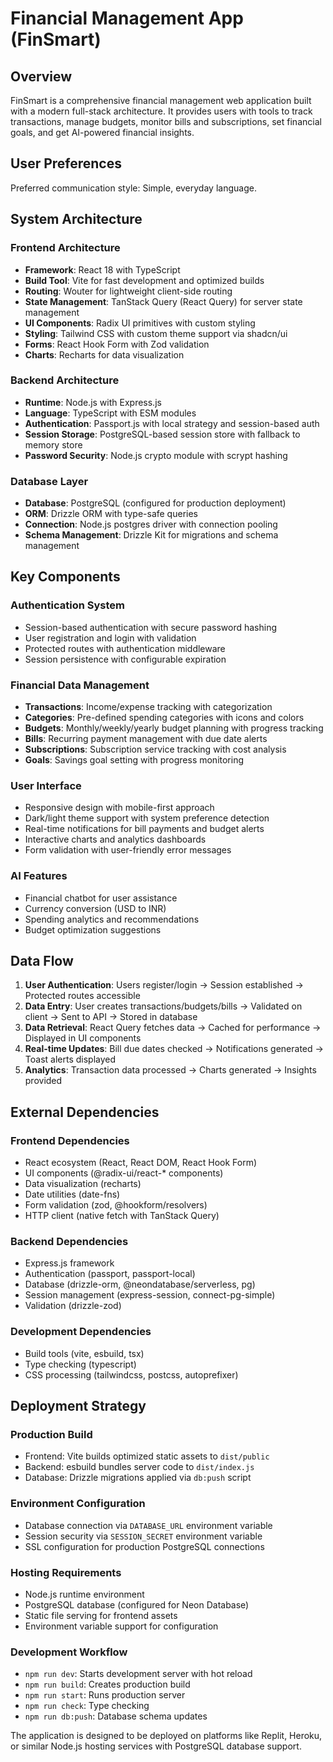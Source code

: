 # Financial Management App (FinSmart)

## Overview

FinSmart is a comprehensive financial management web application built with a modern full-stack architecture. It provides users with tools to track transactions, manage budgets, monitor bills and subscriptions, set financial goals, and get AI-powered financial insights.

## User Preferences

Preferred communication style: Simple, everyday language.

## System Architecture

### Frontend Architecture
- **Framework**: React 18 with TypeScript
- **Build Tool**: Vite for fast development and optimized builds
- **Routing**: Wouter for lightweight client-side routing
- **State Management**: TanStack Query (React Query) for server state management
- **UI Components**: Radix UI primitives with custom styling
- **Styling**: Tailwind CSS with custom theme support via shadcn/ui
- **Forms**: React Hook Form with Zod validation
- **Charts**: Recharts for data visualization

### Backend Architecture
- **Runtime**: Node.js with Express.js
- **Language**: TypeScript with ESM modules
- **Authentication**: Passport.js with local strategy and session-based auth
- **Session Storage**: PostgreSQL-based session store with fallback to memory store
- **Password Security**: Node.js crypto module with scrypt hashing

### Database Layer
- **Database**: PostgreSQL (configured for production deployment)
- **ORM**: Drizzle ORM with type-safe queries
- **Connection**: Node.js postgres driver with connection pooling
- **Schema Management**: Drizzle Kit for migrations and schema management

## Key Components

### Authentication System
- Session-based authentication with secure password hashing
- User registration and login with validation
- Protected routes with authentication middleware
- Session persistence with configurable expiration

### Financial Data Management
- **Transactions**: Income/expense tracking with categorization
- **Categories**: Pre-defined spending categories with icons and colors
- **Budgets**: Monthly/weekly/yearly budget planning with progress tracking
- **Bills**: Recurring payment management with due date alerts
- **Subscriptions**: Subscription service tracking with cost analysis
- **Goals**: Savings goal setting with progress monitoring

### User Interface
- Responsive design with mobile-first approach
- Dark/light theme support with system preference detection
- Real-time notifications for bill payments and budget alerts
- Interactive charts and analytics dashboards
- Form validation with user-friendly error messages

### AI Features
- Financial chatbot for user assistance
- Currency conversion (USD to INR)
- Spending analytics and recommendations
- Budget optimization suggestions

## Data Flow

1. **User Authentication**: Users register/login → Session established → Protected routes accessible
2. **Data Entry**: User creates transactions/budgets/bills → Validated on client → Sent to API → Stored in database
3. **Data Retrieval**: React Query fetches data → Cached for performance → Displayed in UI components
4. **Real-time Updates**: Bill due dates checked → Notifications generated → Toast alerts displayed
5. **Analytics**: Transaction data processed → Charts generated → Insights provided

## External Dependencies

### Frontend Dependencies
- React ecosystem (React, React DOM, React Hook Form)
- UI components (@radix-ui/react-* components)
- Data visualization (recharts)
- Date utilities (date-fns)
- Form validation (zod, @hookform/resolvers)
- HTTP client (native fetch with TanStack Query)

### Backend Dependencies
- Express.js framework
- Authentication (passport, passport-local)
- Database (drizzle-orm, @neondatabase/serverless, pg)
- Session management (express-session, connect-pg-simple)
- Validation (drizzle-zod)

### Development Dependencies
- Build tools (vite, esbuild, tsx)
- Type checking (typescript)
- CSS processing (tailwindcss, postcss, autoprefixer)

## Deployment Strategy

### Production Build
- Frontend: Vite builds optimized static assets to `dist/public`
- Backend: esbuild bundles server code to `dist/index.js`
- Database: Drizzle migrations applied via `db:push` script

### Environment Configuration
- Database connection via `DATABASE_URL` environment variable
- Session security via `SESSION_SECRET` environment variable
- SSL configuration for production PostgreSQL connections

### Hosting Requirements
- Node.js runtime environment
- PostgreSQL database (configured for Neon Database)
- Static file serving for frontend assets
- Environment variable support for configuration

### Development Workflow
- `npm run dev`: Starts development server with hot reload
- `npm run build`: Creates production build
- `npm run start`: Runs production server
- `npm run check`: Type checking
- `npm run db:push`: Database schema updates

The application is designed to be deployed on platforms like Replit, Heroku, or similar Node.js hosting services with PostgreSQL database support.